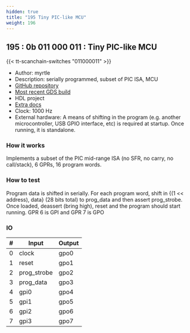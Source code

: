 ```yaml
---
hidden: true
title: "195 Tiny PIC-like MCU"
weight: 196
---
```


## 195 : 0b 011 000 011 : Tiny PIC-like MCU

{{< tt-scanchain-switches "011000011" >}}

* Author: myrtle
* Description: serially programmed, subset of PIC ISA, MCU
* [GitHub repository](https://github.com/gatecat/tt02-pic)
* [Most recent GDS build](https://github.com/gatecat/tt02-pic/actions/runs/3595019454)
* HDL project
* [Extra docs]()
* Clock: 1000 Hz
* External hardware: A means of shifting in the program (e.g. another microcontroller, USB GPIO interface, etc) is required at startup. Once running, it is standalone.



### How it works

Implements a subset of the PIC mid-range ISA (no SFR, no carry, no call/stack), 6 GPRs, 16 program words.

### How to test

Program data is shifted in serially. For each program word, shift in {(1 << address), data} (28 bits total) to prog_data and then assert prog_strobe. Once loaded, deassert (bring high), reset and the program should start running. GPR 6 is GPI and GPR 7 is GPO

### IO

| # | Input        | Output       |
|---|--------------|--------------|
| 0 | clock  | gpo0 |
| 1 | reset  | gpo1 |
| 2 | prog_strobe  | gpo2 |
| 3 | prog_data  | gpo3 |
| 4 | gpi0  | gpo4 |
| 5 | gpi1  | gpo5 |
| 6 | gpi2  | gpo6 |
| 7 | gpi3  | gpo7 |
